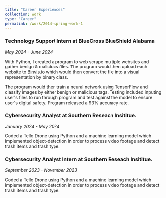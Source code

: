 ```yaml
---
title: "Career Experiences"
collection: work
type: "Career"
permalink: /work/2014-spring-work-1
---
```

### Technology Support Intern at BlueCross BlueShield Alabama

*May 2024 - June 2024* 

With Python, I created a program to web scrape multiple websites and gather benign & malicious files. The program would then upload each website to [Binvis.io](https://binvis.io/#/) which would then convert the file into a visual representation by binary class.

The program would then train a neural network using TensorFlow and classify images by either benign or malicious tags. Testing included inputing user's files to run through program and test against the model to ensure user's digital safety. Program released a 93% accuracy rate.

### Cybersecurity Analyst at Southern Reseach Insititue.

*January 2024 - May 2024* 

Coded a Tello Drone using Python and a machine learning model which implemented object-detection in order to process video footage and detect trash items and trash type.

### Cybersecurity Analyst Intern at Southern Reseach Insititue.

*September 2023 - November 2023* 

Coded a Tello Drone using Python and a machine learning model which implemented object-detection in order to process video footage and detect trash items and trash type.

